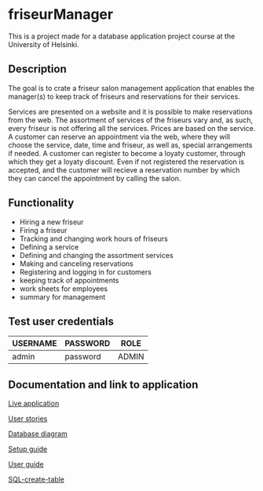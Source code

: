 # friseurManager
This is a project made for a database application project course at the University of Helsinki.

## Description
The goal is to crate a friseur salon management application that enables the manager(s) to keep track of friseurs and reservations for their services.

Services are presented on a website and it is possible to make reservations from the web. The assortment of services of the friseurs vary and, as such, every friseur is not offering all the services. Prices are based on the service. A customer can reserve an appointment via the web, where they will choose the service, date, time and friseur, as well as, special arrangements if needed. A customer can register to become a loyaty customer, through which they get a loyaty discount. Even if not registered the reservation is accepted, and the customer will recieve a reservation number by which they can cancel the appointment by calling the salon.

## Functionality

- Hiring a new friseur
- Firing a friseur
- Tracking and changing work hours of friseurs
- Defining a service
- Defining and changing the assortment services
- Making and canceling reservations
- Registering and logging in for customers
- keeping track of appointments
- work sheets for employees
- summary for management

## Test user credentials 

|	__USERNAME__ | __PASSWORD__  |   __ROLE__    | 
|--------------|---------------|---------------|
| admin        |   password    |    ADMIN      |

## Documentation and link to application
[Live application](https://friseur-app.herokuapp.com/)

[User stories](https://github.com/stadibo/friseurManager/blob/master/documentation/user_stories.md)

[Database diagram](https://github.com/stadibo/friseurManager/blob/master/documentation/database_diagram.png)

[Setup guide](https://github.com/stadibo/friseurManager/blob/master/documentation/installation_guide.md)

[User guide](https://github.com/stadibo/friseurManager/blob/master/documentation/user_guide.md)

[SQL-create-table](https://github.com/stadibo/friseurManager/blob/master/documentation/SQL_create_table_statements.md)
